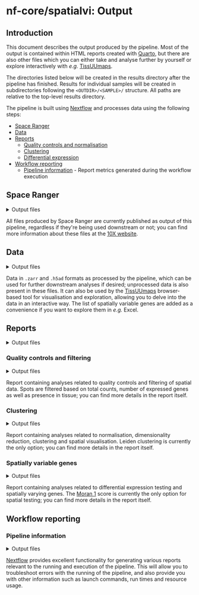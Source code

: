 # nf-core/spatialvi: Output

## Introduction

This document describes the output produced by the pipeline. Most of the output
is contained within HTML reports created with [Quarto](https://quarto.org/), but
there are also other files which you can either take and analyse further by
yourself or explore interactively with _e.g._ [TissUUmaps](https://tissuumaps.github.io/).

The directories listed below will be created in the results directory after the
pipeline has finished. Results for individual samples will be created in
subdirectories following the `<OUTDIR>/<SAMPLE>/` structure. All paths are
relative to the top-level results directory.

The pipeline is built using [Nextflow](https://www.nextflow.io/) and processes
data using the following steps:

- [Space Ranger](#space-ranger)
- [Data](#data)
- [Reports](#reports)
  - [Quality controls and normalisation](#quality-controls-and-normalisation)
  - [Clustering](#clustering)
  - [Differential expression](#differential-expression)
- [Workflow reporting](#workflow-reporting)
  - [Pipeline information](#pipeline-information) - Report metrics generated
    during the workflow execution

## Space Ranger

<details markdown="1">
<summary>Output files</summary>

- `<SAMPLE>/spaceranger/`
  - `outs/spatial/tissue_[hi/low]res_image.png`: High and low resolution images.
  - `outs/spatial/tissue_positions_list.csv`: Spot barcodes and their array
    positions.
  - `outs/spatial/scalefactors_json.json`: Scale conversion factors for the
    spots.
  - `outs/filtered_feature_bc_matrix/barcodes.tsv.gz`: List of barcode IDs.
  - `outs/filtered_feature_bc_matrix/features.tsv.gz`: List of feature IDs.
  - `outs/filtered_feature_bc_matrix/matrix.mtx.gz`: Matrix of UMIs, barcodes
    and features.

</details>

All files produced by Space Ranger are currently published as output of this
pipeline, regardless if they're being used downstream or not; you can find more
information about these files at the [10X website](https://support.10xgenomics.com/spatial-gene-expression/software/pipelines/latest/output/overview).

## Data

<details markdown="1">
<summary>Output files</summary>

- `<SAMPLE>/data/`
  - `sdata_processed.zarr`: Processed data in SpatialData format.
  - `adata_processed.h5ad`: Processed data in AnnData format.
  - `spatially_variable_genes.csv`: List of spatially variable genes.

</details>

Data in `.zarr` and `.h5ad` formats as processed by the pipeline, which can be
used for further downstream analyses if desired; unprocessed data is also
present in these files. It can also be used by the [TissUUmaps](https://tissuumaps.github.io/)
browser-based tool for visualisation and exploration, allowing you to delve into
the data in an interactive way. The list of spatially variable genes are added
as a convenience if you want to explore them in _e.g._ Excel.

## Reports

<details markdown="1">
<summary>Output files</summary>

- `<SAMPLE>/reports/`
  - `_extensions/`: Quarto nf-core extension, common to all reports.

</details>

### Quality controls and filtering

<details markdown="1">
<summary>Output files</summary>

- `<SAMPLE>/reports/`
  - `quality_controls.html`: Rendered HTML report.
  - `quality_controls.yml`: YAML file containing parameters used in the report.
  - `quality_controls.qmd`: Quarto document used for rendering the report.

</details>

Report containing analyses related to quality controls and filtering of spatial
data. Spots are filtered based on total counts, number of expressed genes as
well as presence in tissue; you can find more details in the report itself.

### Clustering

<details markdown="1">
<summary>Output files</summary>

- `<SAMPLE>/reports/`
  - `clustering.html`: Rendered HTML report.
  - `clustering.yml`: YAML file containing parameters used in the report.
  - `clustering.qmd`: Quarto document used for rendering the report.

</details>

Report containing analyses related to normalisation, dimensionality reduction,
clustering and spatial visualisation. Leiden clustering is currently the only
option; you can find more details in the report itself.

### Spatially variable genes

<details markdown="1">
<summary>Output files</summary>

- `<SAMPLE>/reports/`
  - `spatially_variable_genes.html`: Rendered HTML report.
  - `spatially_variable_genes.yml`: YAML file containing parameters used in the report.
  - `spatially_variable_genes.qmd`: Quarto document used for rendering the report.

</details>

Report containing analyses related to differential expression testing and
spatially varying genes. The [Moran 1](https://en.wikipedia.org/wiki/Moran%27s_I)
score is currently the only option for spatial testing; you can find more
details in the report itself.

## Workflow reporting

### Pipeline information

<details markdown="1">
<summary>Output files</summary>

- `pipeline_info/`
  - Reports generated by Nextflow: `execution_report.html`, `execution_timeline.html`, `execution_trace.txt` and `pipeline_dag.dot`/`pipeline_dag.svg`.
  - Reports generated by the pipeline: `pipeline_report.html`, `pipeline_report.txt` and `software_versions.yml`. The `pipeline_report*` files will only be present if the `--email` / `--email_on_fail` parameter's are used when running the pipeline.
  - Reformatted samplesheet files used as input to the pipeline: `samplesheet.valid.csv`.
  - Parameters used by the pipeline run: `params.json`.
- `multiqc/`
  - Report generated by MultiQC: `multiqc_report.html`.
  - Data and plots generated by MultiQC: `multiqc_data/` and `multiqc_plots/`.

</details>

[Nextflow](https://www.nextflow.io/docs/latest/tracing.html) provides excellent
functionality for generating various reports relevant to the running and
execution of the pipeline. This will allow you to troubleshoot errors with the
running of the pipeline, and also provide you with other information such as
launch commands, run times and resource usage.
